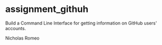 # assignment_githuh
Build a Command Line Interface for getting information on GitHub users' accounts.

Nicholas Romeo
